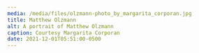 ```yaml
---
media: /media/files/olzmann-photo_by_margarita_corporan.jpg
title: Matthew Olzmann
alt: A portrait of Matthew Olzmann
caption: Courtesy Margarita Corporan
date: 2021-12-01T05:51:00-0500
---
```

